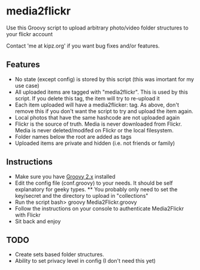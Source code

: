 # media2flickr #

Use this Groovy script to upload arbitrary photo/video folder structures to your flickr account

Contact 'me at kipz.org' if you want bug fixes and/or features.

## Features ##

* No state (except config) is stored by this script (this was imortant for my use case)
* All uploaded items are tagged with "media2flickr". This is used by this script. If you delete this tag, the item will try to re-upload it
* Each item uploaded will have a media2flicker:<hashcode> tag. As above, don't remove this if you don't want the script to try and upload the item again.
* Local photos that have the same hashcode are not uploaded again
* Flickr is the source of truth. Media is never downloaded from Flickr. Media is never deleted/modifed on Flickr or the local filesystem.
* Folder names below the root are added as tags
* Uploaded items are private and hidden (i.e. not friends or family)

## Instructions ##
* Make sure you have [Groovy 2.x](http://groovy.codehaus.org/) installed
* Edit the config file (conf.groovy) to your needs. It should be self explanatory for geeky types.
** You probably only need to set the key/secret and the directory to upload in "collections"
* Run the script
    bash> groovy Media2Flickr.groovy
* Follow the instructions on your console to authenticate Media2Flickr with Flickr
* Sit back and enjoy

## TODO ##
* Create sets based folder structures.
* Ability to set privacy level in config (I don't need this yet)






